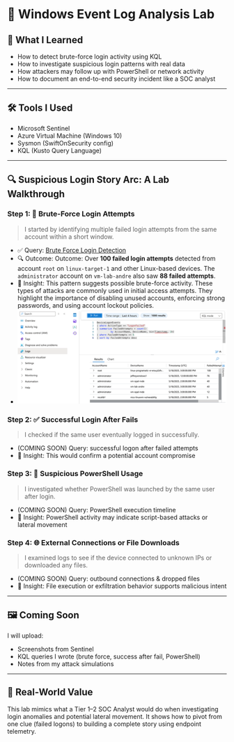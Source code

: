 # 🧪 Windows Event Log Analysis Lab

## 🧠 What I Learned
- How to detect brute-force login activity using KQL
- How to investigate suspicious login patterns with real data
- How attackers may follow up with PowerShell or network activity
- How to document an end-to-end security incident like a SOC analyst

---

## 🛠️ Tools I Used
- Microsoft Sentinel
- Azure Virtual Machine (Windows 10)
- Sysmon (SwiftOnSecurity config)
- KQL (Kusto Query Language)

---

## 🔍 Suspicious Login Story Arc: A Lab Walkthrough

### Step 1: 🚫 Brute-Force Login Attempts
> I started by identifying multiple failed login attempts from the same account within a short window.

- ✅ Query: [Brute Force Login Detection](queries/brute_force_login.kql)
- 🔍 Outcome: Outcome: Over **100 failed login attempts** detected from account `root` on `linux-target-1` and other Linux-based devices. The `administrator` account on `vm-lab-andre` also saw **88 failed attempts**.
- 🧠 Insight: This pattern suggests possible brute-force activity. These types of attacks are commonly used in initial access attempts. They highlight the importance of disabling unused accounts, enforcing strong passwords, and using account lockout policies.
- ![Brute Force Query Result](brute_force_query_result.png)

### Step 2: ✅ Successful Login After Fails
> I checked if the same user eventually logged in successfully.

- (COMING SOON) Query: successful logon after failed attempts
- 🧠 Insight: This would confirm a potential account compromise

### Step 3: 🧾 Suspicious PowerShell Usage
> I investigated whether PowerShell was launched by the same user after login.

- (COMING SOON) Query: PowerShell execution timeline
- 🧠 Insight: PowerShell activity may indicate script-based attacks or lateral movement

### Step 4: 🌐 External Connections or File Downloads
> I examined logs to see if the device connected to unknown IPs or downloaded any files.

- (COMING SOON) Query: outbound connections & dropped files
- 🧠 Insight: File execution or exfiltration behavior supports malicious intent

---

## 🖼️ Coming Soon
I will upload:
- Screenshots from Sentinel
- KQL queries I wrote (brute force, success after fail, PowerShell)
- Notes from my attack simulations

---

## 🧩 Real-World Value
This lab mimics what a Tier 1–2 SOC Analyst would do when investigating login anomalies and potential lateral movement. It shows how to pivot from one clue (failed logons) to building a complete story using endpoint telemetry.
